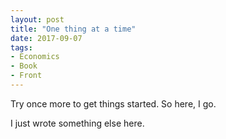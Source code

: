 ```yaml
---
layout: post
title: "One thing at a time"
date: 2017-09-07
tags: 
- Economics
- Book
- Front
---
```


Try once more to get things started. So here, I go. 

I just wrote something else here.  